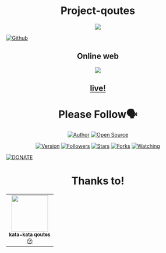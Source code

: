 <h1 align="center">Project-qoutes</h1>
<p align="center"><img src="https://g.top4top.io/p_1809kz6390.png"/></p> <a href="https://github.com/IHackYours"><img title="Github" src="https://img.shields.io/badge/Github-IHACK--YOURS--GANS😳-blue?style=for-the-badge&logo=github"></a> 
<h2 align="center"><a
<h1 align="center">Online web</h1>
<p align="center"><img src="https://h.top4top.io/p_1809bvlb71.png"/></p>
<h2 align="center"><a href="https://ihackyours.github.io/project-qoutes/">live!</a></h2>

<h1 align="center">Please Follow🗣️</h1>
<p align="center">
<a href="https://github.com/IHackYours"><img title="Author" src="https://img.shields.io/badge/Author-IHACK--YOURS-red.svg?style=for-the-badge&logo=github"></a>
<a href="#"><img title="Open Source" src="https://img.shields.io/badge/Open Source-🤣-green?style=for-the-badge"></a>
</p>
<p align="center">
<a href="#"><img title="Version" src="https://img.shields.io/badge/Version-2.0-green.svg?style=flat-square"></a>
<a href="https://github.com/IHackYours/followers"><img title="Followers" src="https://img.shields.io/github/followers/IHackYours?color=blue&style=flat-square"></a>
<a href="https://github.com/IHackYours/project-qoutes/stargazers/"><img title="Stars" src="https://img.shields.io/github/stars/IHackYours/project-qoutes?color=red&style=flat-square"></a>
<a href="https://github.com/IHackYours/project-qoutes/network/members"><img title="Forks" src="https://img.shields.io/github/forks/IHackYours/project-qoutes?color=red&style=flat-square"></a>
<a href="https://github.com/IHackYours/project-qoutes/watchers"><img title="Watching" src="https://img.shields.io/github/watchers/IHackYours/project-qoutes?label=Watchers&color=blue&style=flat-square"></a>
</p>
<a href="https://trakteer.id/ihackyours"><img title="DONATE" src="https://img.shields.io/badge/PLEASE-DONATE--IHACK--YOURS-blue?style=for-the-badge&logo=linux"></a>
<h1 align="center">Thanks to!</h1>
<table> <tr> <td align="center"><a href="https://m.bola.com/ragam/read/4335525/30-kata-kata-quotes-keren-cocok-dijadikan-caption-media-sosial"><img src="https://b.top4top.io/p_1809pnewf0.jpeg" width="100px;" alt=""/><br /><sub><b>kata-kata qoutes</b></sub></a><br /><a href="#design-kata-kata qoutes" title="Design">😗</a></td>
